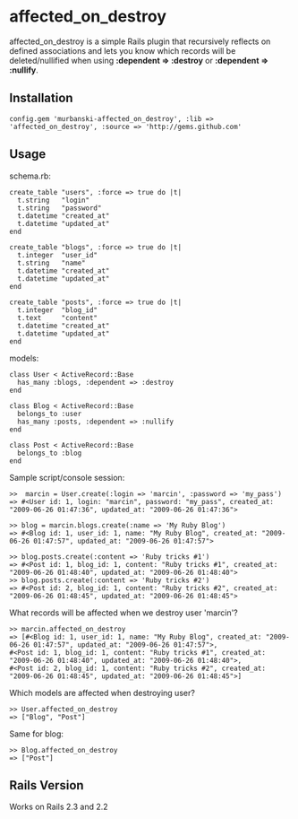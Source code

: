 # affected_on_destroy

affected_on_destroy is a simple Rails plugin that recursively reflects on defined associations and lets you know which records will be deleted/nullified when using <b>:dependent => :destroy</b> or <b>:dependent => :nullify</b>.

## Installation

    config.gem 'murbanski-affected_on_destroy', :lib => 'affected_on_destroy', :source => 'http://gems.github.com'


## Usage

schema.rb:

	create_table "users", :force => true do |t|
	  t.string   "login"
	  t.string   "password"
	  t.datetime "created_at"
	  t.datetime "updated_at"
	end

	create_table "blogs", :force => true do |t|
	  t.integer  "user_id"
	  t.string   "name"
	  t.datetime "created_at"
	  t.datetime "updated_at"
	end

	create_table "posts", :force => true do |t|
	  t.integer  "blog_id"
	  t.text     "content"
	  t.datetime "created_at"
	  t.datetime "updated_at"
	end


 

models:

	class User < ActiveRecord::Base
	  has_many :blogs, :dependent => :destroy
	end
	
	class Blog < ActiveRecord::Base
	  belongs_to :user
	  has_many :posts, :dependent => :nullify
	end
	
	class Post < ActiveRecord::Base
	  belongs_to :blog
	end


Sample script/console session:

	>>  marcin = User.create(:login => 'marcin', :password => 'my_pass')
	=> #<User id: 1, login: "marcin", password: "my_pass", created_at: "2009-06-26 01:47:36", updated_at: "2009-06-26 01:47:36">

	>> blog = marcin.blogs.create(:name => 'My Ruby Blog')
	=> #<Blog id: 1, user_id: 1, name: "My Ruby Blog", created_at: "2009-06-26 01:47:57", updated_at: "2009-06-26 01:47:57">

	>> blog.posts.create(:content => 'Ruby tricks #1')
	=> #<Post id: 1, blog_id: 1, content: "Ruby tricks #1", created_at: "2009-06-26 01:48:40", updated_at: "2009-06-26 01:48:40">
	>> blog.posts.create(:content => 'Ruby tricks #2')
	=> #<Post id: 2, blog_id: 1, content: "Ruby tricks #2", created_at: "2009-06-26 01:48:45", updated_at: "2009-06-26 01:48:45">

What records will be affected when we destroy user 'marcin'?

	>> marcin.affected_on_destroy
	=> [#<Blog id: 1, user_id: 1, name: "My Ruby Blog", created_at: "2009-06-26 01:47:57", updated_at: "2009-06-26 01:47:57">, 
	#<Post id: 1, blog_id: 1, content: "Ruby tricks #1", created_at: "2009-06-26 01:48:40", updated_at: "2009-06-26 01:48:40">, 
	#<Post id: 2, blog_id: 1, content: "Ruby tricks #2", created_at: "2009-06-26 01:48:45", updated_at: "2009-06-26 01:48:45">]

Which models are affected when destroying user?

	>> User.affected_on_destroy
	=> ["Blog", "Post"]

Same for blog:

	>> Blog.affected_on_destroy
	=> ["Post"]


## Rails Version

Works on Rails 2.3 and 2.2


